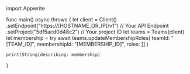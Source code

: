 import Appwrite

func main() async throws {
    let client = Client()
      .setEndpoint("https://[HOSTNAME_OR_IP]/v1") // Your API Endpoint
      .setProject("5df5acd0d48c2") // Your project ID
    let teams = Teams(client)
    let membership = try await teams.updateMembershipRoles(
        teamId: "[TEAM_ID]",
        membershipId: "[MEMBERSHIP_ID]",
        roles: []
    )

    print(String(describing: membership)
}
